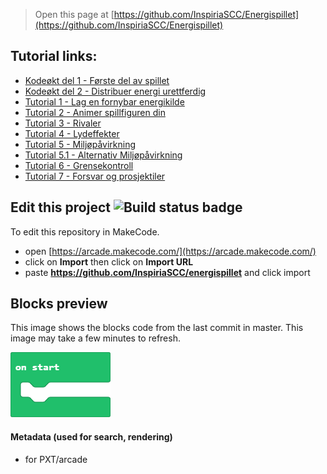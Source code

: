  


> Open this page at [https://github.com/InspiriaSCC/Energispillet](https://github.com/InspiriaSCC/Energispillet)

## Tutorial links:
* [Kodeøkt del 1 - Første del av spillet](https://arcade.makecode.com/#tutorial:github:InspiriaSCC/energispillet/tutorial01)
* [Kodeøkt del 2 - Distribuer energi urettferdig](https://arcade.makecode.com/#tutorial:github:InspiriaSCC/energispillet/tutorial02)
* [Tutorial 1 - Lag en fornybar energikilde](https://arcade.makecode.com/#tutorial:github:InspiriaSCC/energispillet/tutorial1n)
* [Tutorial 2 - Animer spillfiguren din](https://arcade.makecode.com/#tutorial:github:InspiriaSCC/energispillet/tutorial2n)
* [Tutorial 3 - Rivaler](https://arcade.makecode.com/#tutorial:github:InspiriaSCC/energispillet/tutorial3n)
* [Tutorial 4 - Lydeffekter](https://arcade.makecode.com/#tutorial:github:InspiriaSCC/energispillet/tutorial4n)
* [Tutorial 5 - Miljøpåvirkning](https://arcade.makecode.com/#tutorial:github:InspiriaSCC/energispillet/tutorial5n)
* [Tutorial 5.1 - Alternativ Miljøpåvirkning](https://arcade.makecode.com/#tutorial:github:InspiriaSCC/energispillet/tutorial5n2)
* [Tutorial 6 - Grensekontroll](https://arcade.makecode.com/#tutorial:github:InspiriaSCC/energispillet/tutorial6n)
* [Tutorial 7 - Forsvar og prosjektiler](https://arcade.makecode.com/#tutorial:github:inspiriascc/energispillet/tutorial7n)

## Edit this project ![Build status badge](https://github.com/InspiriaSCC/energispillet/workflows/MakeCode/badge.svg)

To edit this repository in MakeCode.

* open [https://arcade.makecode.com/](https://arcade.makecode.com/)
* click on **Import** then click on **Import URL**
* paste **https://github.com/InspiriaSCC/energispillet** and click import

## Blocks preview

This image shows the blocks code from the last commit in master.
This image may take a few minutes to refresh.

![A rendered view of the blocks](https://github.com/InspiriaSCC/energispillet/raw/master/.github/makecode/blocks.png)

#### Metadata (used for search, rendering)

* for PXT/arcade
<script src="https://makecode.com/gh-pages-embed.js"></script><script>makeCodeRender("{{ site.makecode.home_url }}", "{{ site.github.owner_name }}/{{ site.github.repository_name }}");</script>
